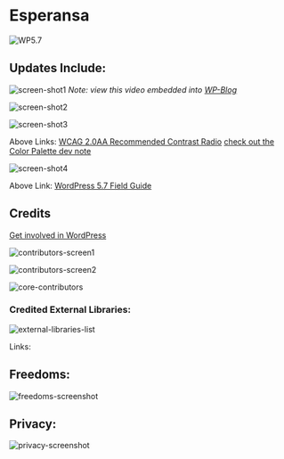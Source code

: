 # Esperansa

![WP5.7](https://i2.wp.com/wordpress.org/support/files/2021/03/wp57-image.png?resize=1024%2C695&ssl=1)

## Updates Include: 

![screen-shot1](https://github.com/EO4wellness/T-I-L/blob/main/WordPress/WP5.7/WP5.7-screen1.png)
_Note: view this video embedded into [WP-Blog](https://wordpress.org/news/2021/03/esperanza/)_

![screen-shot2](https://github.com/EO4wellness/T-I-L/blob/main/WordPress/WP5.7/WP5.7-screen2.png)


![screen-shot3](https://github.com/EO4wellness/T-I-L/blob/main/WordPress/WP5.7/WP5.7-screen3.png)

Above Links: 
[WCAG 2.0AA Recommended Contrast Radio](https://www.w3.org/WAI/WCAG2AAA-Conformance)
[check out the Color Palette dev note](https://make.wordpress.org/core/2021/02/23/standardization-of-wp-admin-colors-in-wordpress-5-7)

![screen-shot4](https://github.com/EO4wellness/T-I-L/blob/main/WordPress/WP5.7/WP5.7-screen4.png)

Above Link: 
[WordPress 5.7 Field Guide](https://make.wordpress.org/core/2021/02/23/wordpress-5-7-field-guide)


## Credits 
[Get involved in WordPress](https://make.wordpress.org/)

![contributors-screen1](https://github.com/EO4wellness/T-I-L/blob/main/WordPress/WP5.7/WP5.7-Credits1.png)

![contributors-screen2](https://github.com/EO4wellness/T-I-L/blob/main/WordPress/WP5.7/WP5.7-Credits2.png)

![core-contributors](https://github.com/EO4wellness/T-I-L/blob/main/WordPress/WP5.7/WP5.7-Credits3.png)


### Credited External Libraries:
![external-libraries-list](https://github.com/EO4wellness/T-I-L/blob/main/WordPress/WP5.7/WP5.7-external-libraries.png)

Links: 

## Freedoms: 

![freedoms-screenshot](https://github.com/EO4wellness/T-I-L/blob/main/WordPress/WP5.7/WP5.7-freedoms.png)


## Privacy:

![privacy-screenshot](https://github.com/EO4wellness/T-I-L/blob/main/WordPress/WP5.7/WP5.7-privacy.png)
